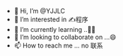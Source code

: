 - 👋 Hi, I’m @YJJLC
- 👀 I’m interested in ✍程序
- 🌱 I’m currently learning ..🛫🛫
- 💞️ I’m looking to collaborate on ...😄
- 📫 How to reach me ... no 联系

<!---
YJJLC/YJJLC is a ✨ special ✨ repository because its `README.md` (this file) appears on your GitHub profile.
You can click the Preview link to take a look at your changes.
--->
